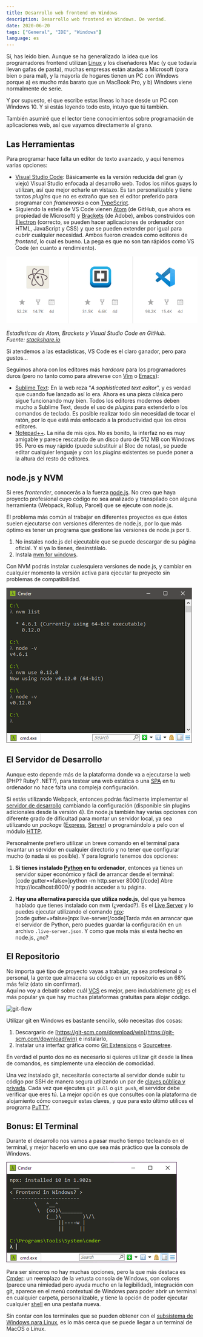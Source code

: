 ```yaml
---
title: Desarrollo web frontend en Windows
description: Desarrollo web frontend en Windows. De verdad.
date: 2020-06-20
tags: ["General", "IDE", "Windows"]
language: es
---
```


Sí, has leído bien. Aunque se ha generalizado la idea que los programadores frontend utilizan [Linux](https://es.wikipedia.org/wiki/GNU/Linux) y los diseñadores Mac (y que todavía llevan gafas de pasta), muchas empresas están atadas a Microsoft (para bien o para mal), y la mayoría de hogares tienen un PC con Windows porque a) es mucho más barato que un MacBook Pro, y b) Windows viene normalmente de serie.

Y por supuesto, el que escribe estas líneas lo hace desde un PC con Windows 10. Y si estás leyendo todo esto, intuyo que tú también.

También asumiré que el lector tiene conocimientos sobre programación de aplicaciones web, así que vayamos directamente al grano.

## Las Herramientas

Para programar hace falta un editor de texto avanzado, y aquí tenemos varias opciones:

+ [Visual Studio Code](https://code.visualstudio.com/): Básicamente es la versión reducida del gran (y viejo) Visual Studio enfocada al desarrollo web. Todos los niños guays lo utilizan, así que mejor echarle un vistazo. Es tan personalizable y tiene tantos _plugins_ que no es extraño que sea el editor preferido para programar con _frameworks_ o con [TypeScript](https://www.typescriptlang.org/).
+ Siguiendo la estela de VS Code vienen [Atom](https://atom.io/) (de GitHub, que ahora es propiedad de Microsoft) y [Brackets](http://brackets.io/) (de Adobe), ambos construidos con [Electron](https://github.com/electron/electron) (correcto, se pueden hacer aplicaciones de ordenador con HTML, JavaScript y CSS) y que se pueden extender por igual para cubrir cualquier necesidad. Ambos fueron creados como editores de _frontend_, lo cual es bueno. La pega es que no son tan rápidos como VS Code (en cuanto a rendimiento).

![Estadísticas de Atom, Brackets y Visual Studio Code en GitHub](/img/estadisticas-editores-github.png)

_Estadísticas de Atom, Brackets y Visual Studio Code en GitHub._  
_Fuente: [stackshare.io](https://stackshare.io/stackups/atom-vs-brackets-vs-visual-studio-code)_

Si atendemos a las estadísticas, VS Code es el claro ganador, pero para gustos…

Seguimos ahora con los editores más _hardcore_ para los programadores duros (pero no tanto como para atreverse con [Vim](https://es.wikipedia.org/wiki/Vim) o [Emacs](https://es.wikipedia.org/wiki/Emacs)):

+ [Sublime Text](https://www.sublimetext.com/): En la web reza “_A sophisticated text editor_”, y es verdad que cuando fue lanzado así lo era. Ahora es una pieza clásica pero sigue funcionando muy bien. Todos los editores modernos deben mucho a Sublime Text, desde el uso de _plugins_ para extenderlo o los comandos de teclado. Es posible realizar todo sin necesidad de tocar el ratón, por lo que está más enfocado a la productividad que los otros editores.
+ [Notepad++](https://notepad-plus-plus.org/). La niña de mis ojos. No es bonito, la interfaz no es muy amigable y parece rescatado de un disco duro de 512 MB con Windows 95. Pero es muy rápido (puede substituir al Bloc de notas), se puede editar cualquier lenguaje y con los _plugins_ existentes se puede poner a la altura del resto de editores.

## node.js y NVM

Si eres _frontender_, conocerás a la fuerza [node.js](https://nodejs.org/es/). No creo que haya proyecto profesional cuyo código no sea analizado y transpilado con alguna herramienta (Webpack, Rollup, Parcel) que se ejecute con node.js.

El problema más común al trabajar en diferentes proyectos es que éstos suelen ejecutarse con versiones diferentes de node.js, por lo que más óptimo es tener un programa que gestione las versiones de node.js por ti.

1.  No instales node.js del ejecutable que se puede descargar de su página oficial. Y si ya lo tienes, desinstálalo. 
2.  Instala [nvm for windows](https://github.com/coreybutler/nvm-windows).

Con NVM podrás instalar cualesquiera versiones de node.js, y cambiar en cualquier momento la versión activa para ejecutar tu proyecto sin problemas de compatibilidad.

![nvm ejecutándose en un terminal](/img/nvm.png)

## El Servidor de Desarrollo

Aunque esto depende más de la plataforma donde va a ejecutarse la web (PHP? Ruby? .NET?), para testear una web estática o una [SPA](https://es.wikipedia.org/wiki/Single-page_application) en tu ordenador no hace falta una compleja configuración.

Si estás utilizando Webpack, entonces podrás fácilmente implementar el [servidor de desarrollo](https://webpack.js.org/guides/development/#using-webpack-dev-server) cambiando la configuración (disponible sin plugins adicionales desde la versión 4). En node.js también hay varias opciones con diferente grado de dificultad para montar un servidor local, ya sea utilizando un _package_ ([Express](https://expressjs.com/), [Server](https://serverjs.io/)) o programándolo a pelo con el módulo [HTTP](https://nodejs.org/api/http.html).

Personalmente prefiero utilizar un breve comando en el terminal para levantar un servidor en cualquier directorio y no tener que configurar mucho (o nada si es posible). Y para lograrlo tenemos dos opciones:

1.  **Si tienes instalado [Python](https://es.wikipedia.org/wiki/Python) en tu ordenador**, entonces ya tienes un servidor súper económico y fácil de arrancar desde el terminal:  
    [code gutter=»false»]python -m http.server 8000 [/code] Abre http://localhost:8000/ y podrás acceder a tu página.  
    
2.  **Hay una alternativa parecida que utiliza node.js**, del que ya hemos hablado que tienes instalado con nvm (¿verdad?). Es el [Live Server](https://github.com/tapio/live-server) y lo puedes ejecutar utilizando el comando [npx](https://github.com/npm/npx):  
    [code gutter=»false»]npx live-server[/code]Tarda más en arrancar que el servidor de Python, pero puedes guardar la configuración en un archivo `.live-server.json`. Y como que mola más si está hecho en node.js, ¿no?

## El Repositorio

No importa qué tipo de proyecto vayas a trabajar, ya sea profesional o personal, la gente que almacena su código en un repositorio es un 68% más feliz (dato sin confirmar).  
Aquí no voy a debatir sobre cuál [VCS](https://es.wikipedia.org/wiki/Control_de_versiones) es mejor, pero indudablemete [git](https://es.wikipedia.org/wiki/Git) es el más popular ya que hay muchas plataformas gratuitas para alojar código.

![git-flow](/img/git-flow-1024x438.png)

Utilizar git en Windows es bastante sencillo, sólo necesitas dos cosas:

1.  Descargarlo de [https://git-scm.com/download/win](https://git-scm.com/download/win) e instalarlo,
2.  Instalar una interfaz gráfica como [Git Extensions](https://gitextensions.github.io/) o [Sourcetree](https://www.sourcetreeapp.com/).

En verdad el punto dos no es necesario si quieres utilizar git desde la línea de comandos, es simplemente una elección de comodidad.

Una vez instalado git, necesitarás conectarte al servidor donde subir tu código por SSH de manera segura utilizando un par de [claves pública y privada](https://es.wikipedia.org/wiki/Criptograf%C3%ADa_asim%C3%A9trica). Cada vez que ejecutes `git pull` o `git push`, el servidor debe verificar que eres tú. La mejor opción es que consultes con la plataforma de alojamiento cómo conseguir estas claves, y que para esto último utilices el programa [PuTTY](https://putty.org/).

## Bonus: El Terminal

Durante el desarrollo nos vamos a pasar mucho tiempo tecleando en el terminal, y mejor hacerlo en uno que sea más práctico que la consola de Windows.

![Cmder terminal](/img/cmder.png)

Para ser sinceros no hay muchas opciones, pero la que más destaca es [Cmder](https://cmder.net/): un reemplazo de la vetusta consola de Windows, con colores (parece una nimiedad pero ayuda mucho en la legibilidad), integración con git, aparece en el menú contextual de Windows para poder abrir un terminal en cualquier carpeta, personalizable, y tiene la opción de poder ejecutar cualquier [shell](https://es.wikipedia.org/wiki/Shell_de_Unix) en una pestaña nueva.

Sin contar con los terminales que se pueden obtener con el [subsistema de Windows para Linux](https://docs.microsoft.com/es-es/windows/wsl/install-win10), es lo más cerca que se puede llegar a un terminal de MacOS o Linux.
